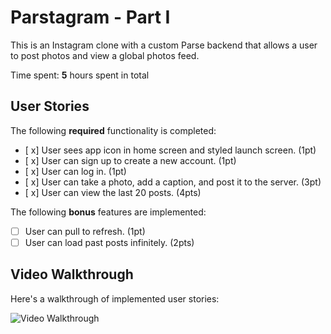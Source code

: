 # Parstagram - Part I

This is an Instagram clone with a custom Parse backend that allows a user to post photos and view a global photos feed.

Time spent: **5** hours spent in total

## User Stories

The following **required** functionality is completed:

- [ x] User sees app icon in home screen and styled launch screen. (1pt)
- [ x] User can sign up to create a new account. (1pt)
- [ x] User can log in. (1pt)
- [ x] User can take a photo, add a caption, and post it to the server. (3pt)
- [ x] User can view the last 20 posts. (4pts)

The following **bonus** features are implemented:

- [ ] User can pull to refresh. (1pt)
- [ ] User can load past posts infinitely. (2pts)

## Video Walkthrough

Here's a walkthrough of implemented user stories:

<img src='http://g.recordit.co/rFvGhLLsme.gif' title='Video Walkthrough' width='' alt='Video Walkthrough' />
